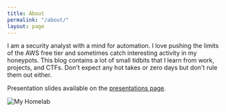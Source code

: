 ```yaml
---
title: About
permalink: "/about/"
layout: page
---
```


I am a security analyst with a mind for automation. I love pushing the limits of the AWS free tier and sometimes catch interesting activity in my honeypots. This blog contains a lot of small tidbits that I learn from work, projects, and CTFs. Don't expect any hot takes or zero days but don't rule them out either.


Presentation slides available on the [presentations page](/resources).

![My Homelab]({{site.baseurl}}/images/servers.jpg "My Homelab")
